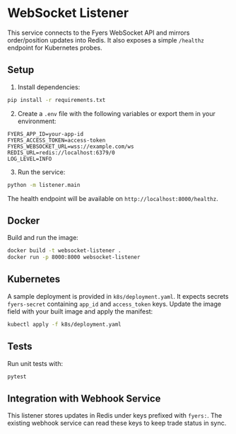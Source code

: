 # WebSocket Listener

This service connects to the Fyers WebSocket API and mirrors order/position updates into Redis. It also exposes a simple `/healthz` endpoint for Kubernetes probes.

## Setup

1. Install dependencies:

```bash
pip install -r requirements.txt
```

2. Create a `.env` file with the following variables or export them in your environment:

```
FYERS_APP_ID=your-app-id
FYERS_ACCESS_TOKEN=access-token
FYERS_WEBSOCKET_URL=wss://example.com/ws
REDIS_URL=redis://localhost:6379/0
LOG_LEVEL=INFO
```

3. Run the service:

```bash
python -m listener.main
```

The health endpoint will be available on `http://localhost:8000/healthz`.

## Docker

Build and run the image:

```bash
docker build -t websocket-listener .
docker run -p 8000:8000 websocket-listener
```

## Kubernetes

A sample deployment is provided in `k8s/deployment.yaml`. It expects secrets `fyers-secret` containing `app_id` and `access_token` keys. Update the image field with your built image and apply the manifest:

```bash
kubectl apply -f k8s/deployment.yaml
```

## Tests

Run unit tests with:

```bash
pytest
```

## Integration with Webhook Service

This listener stores updates in Redis under keys prefixed with `fyers:`. The existing webhook service can read these keys to keep trade status in sync.
